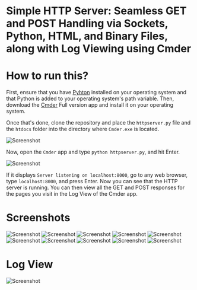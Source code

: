 # Simple HTTP Server: Seamless GET and POST Handling via Sockets, Python, HTML, and Binary Files, along with Log Viewing using Cmder

# How to run this?
First, ensure that you have [Pyhton](https://www.python.org/downloads) installed on your operating system and that Python is added to your operating system's path variable. Then, download the [Cmder](https://cmder.app) Full version app and install it on your operating system.

Once that's done, clone the repository and place the `httpserver.py` file and the `htdocs` folder into the directory where `Cmder.exe` is located.

![Screenshot](https://github.com/imSamirOFFICIAL/Simple-HTTP-Server/assets/52858312/69555b49-9d9e-4574-9d4b-f05650ab3243)

Now, open the `Cmder` app and type `python httpserver.py`, and hit Enter.

![Screenshot](https://github.com/imSamirOFFICIAL/Simple-HTTP-Server/assets/52858312/167303f5-3758-4f3e-a241-001fb1acfe3b)

If it displays `Server listening on localhost:8000`, go to any web browser, type `localhost:8000`, and press Enter. Now you can see that the HTTP server is running. You can then view all the GET and POST responses for the pages you visit in the Log View of the Cmder app.

# Screenshots
![Screenshot](https://github.com/imSamirOFFICIAL/Simple-HTTP-Server/assets/52858312/86f8758f-9aa4-4701-b8d1-c2d224c5085e)
![Screenshot](https://github.com/imSamirOFFICIAL/Simple-HTTP-Server/assets/52858312/c3bce544-8e61-496e-8e9c-84dd5e350681)
![Screenshot](https://github.com/imSamirOFFICIAL/Simple-HTTP-Server/assets/52858312/585a951c-c838-4918-86ab-c40974a15e37)
![Screenshot](https://github.com/imSamirOFFICIAL/Simple-HTTP-Server/assets/52858312/ba2e503f-8681-4ed5-8f89-2a38b2da23b9)
![Screenshot](https://github.com/imSamirOFFICIAL/Simple-HTTP-Server/assets/52858312/9367845e-2f82-4bea-ba81-982091ed8729)
![Screenshot](https://github.com/imSamirOFFICIAL/Simple-HTTP-Server/assets/52858312/03890329-46a2-4d2e-835a-e24c515736f7)
![Screenshot](https://github.com/imSamirOFFICIAL/Simple-HTTP-Server/assets/52858312/485e50c2-f6bc-4bb9-a859-160de59bf7d2)
![Screenshot](https://github.com/imSamirOFFICIAL/Simple-HTTP-Server/assets/52858312/695fa033-7a23-4551-bf79-74a707d9f27e)
![Screenshot](https://github.com/imSamirOFFICIAL/Simple-HTTP-Server/assets/52858312/d7d1c841-42b4-48b9-8e36-4f7254e23acf)
![Screenshot](https://github.com/imSamirOFFICIAL/Simple-HTTP-Server/assets/52858312/849de5a1-f624-4fcb-8954-2acafe7e3384)

# Log View
![Screenshot](https://github.com/imSamirOFFICIAL/Simple-HTTP-Server/assets/52858312/59238191-6728-4c8a-91a1-65ce02ce4fd0)
